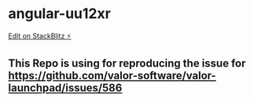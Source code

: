 # angular-uu12xr

[Edit on StackBlitz ⚡️](https://stackblitz.com/edit/angular-uu12xr)

## This Repo is using for reproducing the issue for https://github.com/valor-software/valor-launchpad/issues/586
